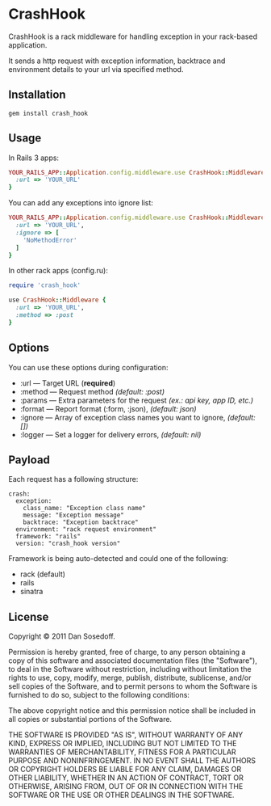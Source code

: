 # CrashHook

CrashHook is a rack middleware for handling exception in your rack-based application.

It sends a http request with exception information, backtrace and environment details to your url via specified method.

## Installation

    gem install crash_hook

## Usage

In Rails 3 apps:

``` ruby
YOUR_RAILS_APP::Application.config.middleware.use CrashHook::Middleware, {
  :url => 'YOUR_URL'
}
```

You can add any exceptions into ignore list:

``` ruby
YOUR_RAILS_APP::Application.config.middleware.use CrashHook::Middleware, {
  :url => 'YOUR_URL',
  :ignore => [
    'NoMethodError'
  ]
}
```

In other rack apps (config.ru):

``` ruby
require 'crash_hook'

use CrashHook::Middleware {
  :url => 'YOUR_URL',
  :method => :post
}
```
    
## Options

You can use these options during configuration:

- :url    &mdash; Target URL (**required**)
- :method &mdash; Request method *(default: :post)*
- :params &mdash; Extra parameters for the request *(ex.: api key, app ID, etc.)*
- :format &mdash; Report format (:form, :json), *(default: json)*
- :ignore &mdash; Array of exception class names you want to ignore, *(default: [])*
- :logger &mdash; Set a logger for delivery errors, *(default: nil)*

## Payload

Each request has a following structure:

    crash:
      exception:
        class_name: "Exception class name"
        message: "Exception message"
        backtrace: "Exception backtrace"
      environment: "rack request environment"
      framework: "rails"
      version: "crash_hook version"
      
Framework is being auto-detected and could one of the following:

- rack (default)
- rails
- sinatra

## License

Copyright © 2011 Dan Sosedoff.

Permission is hereby granted, free of charge, to any person obtaining a copy of this software and associated documentation files (the "Software"), to deal in the Software without restriction, including without limitation the rights to use, copy, modify, merge, publish, distribute, sublicense, and/or sell copies of the Software, and to permit persons to whom the Software is furnished to do so, subject to the following conditions:

The above copyright notice and this permission notice shall be included in all copies or substantial portions of the Software.

THE SOFTWARE IS PROVIDED "AS IS", WITHOUT WARRANTY OF ANY KIND, EXPRESS OR IMPLIED, INCLUDING BUT NOT LIMITED TO THE WARRANTIES OF MERCHANTABILITY, FITNESS FOR A PARTICULAR PURPOSE AND NONINFRINGEMENT. IN NO EVENT SHALL THE AUTHORS OR COPYRIGHT HOLDERS BE LIABLE FOR ANY CLAIM, DAMAGES OR OTHER LIABILITY, WHETHER IN AN ACTION OF CONTRACT, TORT OR OTHERWISE, ARISING FROM, OUT OF OR IN CONNECTION WITH THE SOFTWARE OR THE USE OR OTHER DEALINGS IN THE SOFTWARE.